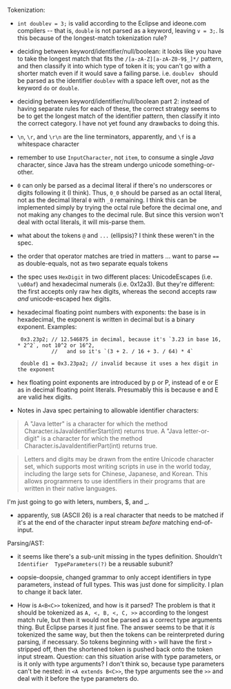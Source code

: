Tokenization:

 - `int doublev = 3;` is valid according to the Eclipse and ideone.com compilers --
   that is, `double` is not parsed as a keyword, leaving `v = 3;`.
   Is this because of the longest-match tokenization rule?

 - deciding between keyword/identifier/null/boolean:  it looks like you have to take 
   the longest match that fits the `/[a-zA-Z][a-zA-Z0-9$_]*/` pattern, and then 
   classify it into which type of token it is; you can't go with a shorter match even
   if it would save a failing parse.  i.e. `doublev ` should be parsed as the identifier
   `doublev` with a space left over, not as the keyword `do` or `double`.
   
 - deciding between keyword/identifier/null/boolean part 2:  instead of having separate rules for
   each of these, the correct strategy seems to be to get the longest match of the identifier 
   pattern, then classify it into the correct category.  I have not yet found any drawbacks to 
   doing this.
   
 - `\n`, `\r`, and `\r\n` are the line terminators, apparently, and `\f` is a whitespace character

 - remember to use `InputCharacter`, not `item`, to consume a single *Java* character, since Java
   has the stream undergo unicode something-or-other.
 
 - `0` can only be parsed as a decimal literal if there's no underscores or digits following it
   (I think).  Thus, `0_0` should be parsed as an octal literal, not as the decimal literal `0` 
   with `_0` remaining.  I think this can be implemented simply by trying the octal rule before
   the decimal one, and not making any changes to the decimal rule.  But since this version won't
   deal with octal literals, it will mis-parse them.
   
 - what about the tokens `@` and `...` (ellipsis)?  I think these weren't in the spec.
 
 - the order that operator matches are tried in matters ... want to parse `==` as double-equals,
   not as two separate equals tokens
   
 - the spec uses `HexDigit` in two different places:  UnicodeEscapes (i.e. `\u00af`) and hexadecimal
   numerals (i.e. 0x12a3).  But they're different:  the first accepts only raw hex digits, whereas
   the second accepts raw *and* unicode-escaped hex digits.
   
 - hexadecimal floating point numbers with exponents:  the base is in hexadecimal, the exponent is
   written in decimal but is a binary exponent.  Examples:
     
        0x3.23p2; // 12.546875 in decimal, because it's `3.23 in base 16, * 2^2`, not 10^2 or 16^2,
                  //   and so it's `(3 + 2. / 16 + 3. / 64) * 4`
                  
        double d1 = 0x3.23pa2; // invalid because it uses a hex digit in the exponent
 
 - hex floating point exponents are introduced by p or P, instead of e or E as in decimal floating
   point literals.  Presumably this is because e and E are valid hex digits.

 - Notes in Java spec pertaining to allowable identifier characters:

> A "Java letter" is a character for which the method Character.isJavaIdentifierStart(int) returns true.
> A "Java letter-or-digit" is a character for which the method Character.isJavaIdentifierPart(int) returns true.

> Letters and digits may be drawn from the entire Unicode character set, 
> which supports most writing scripts in use in the world today, 
> including the large sets for Chinese, Japanese, and Korean. 
> This allows programmers to use identifiers in their programs that are written in their native languages.

   I'm just going to go with leters, numbers, $, and _.
   
 - apparently, `SUB` (ASCII 26) is a real character that needs to be matched if it's at the end of the
   character input stream *before* matching end-of-input.

   
Parsing/AST:

 - it seems like there's a sub-unit missing in the types definition.  Shouldn't 
   `Identifier  TypeParameters(?)` be a reusable subunit?

 - oopsie-doopsie, changed grammar to only accept identifiers in type parameters, instead of full
   types.  This was just done for simplicity.  I plan to change it back later.

 - How is `A<B<C>>` tokenized, and how is it parsed?  The problem is that it should be tokenized 
   as `A, <, B, <, C, >>` according to the longest match rule, but then it would not be parsed as
   a correct type arguments thing.  But Eclipse parses it just fine.  The answer seems to be that
   it *is* tokenized the same way, but then the tokens can be reinterpreted during parsing, if
   necessary.  So tokens beginning with `>` will have the first `>` stripped off, then the shortened
   token is pushed back onto the token input stream.
   Question:  can this situation arise with type parameters, or is it only with type arguments?
   I don't think so, because type parameters can't be nested:  in `<A extends B<C>>`, the type
   arguments see the `>>` and deal with it before the type parameters do.
